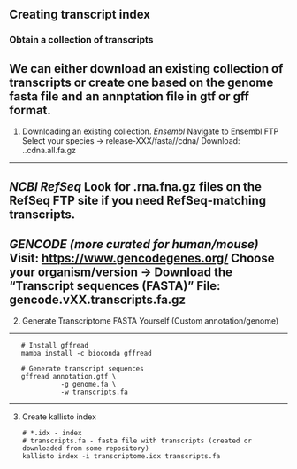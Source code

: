 ## Creating transcript index

### Obtain a collection of transcripts
We can either download an existing collection of transcripts or create one based on the genome fasta file and an annptation file in gtf or gff format.
---------
1. Downloading an existing collection.
   *Ensembl*
    Navigate to Ensembl FTP
    Select your species → release-XXX/fasta/<species>/cdna/
    Download:
   <species>.<assembly>.cdna.all.fa.gz
---------
   *NCBI RefSeq*
   Look for .rna.fna.gz files on the RefSeq FTP site if you need RefSeq-matching transcripts.
---------
   *GENCODE (more curated for human/mouse)*
   Visit: https://www.gencodegenes.org/
   Choose your organism/version → Download the “Transcript sequences (FASTA)”
   File: gencode.vXX.transcripts.fa.gz
---------
2. Generate Transcriptome FASTA Yourself (Custom annotation/genome)
---------
```
   # Install gffread
   mamba install -c bioconda gffread

   # Generate transcript sequences
   gffread annotation.gtf \
             -g genome.fa \
             -w transcripts.fa
```
---------
3. Create kallisto index
   ```
   # *.idx - index
   # transcripts.fa - fasta file with transcripts (created or downloaded from some repository)
   kallisto index -i transcriptome.idx transcripts.fa
   ```
 
